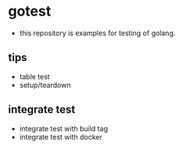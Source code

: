 # gotest

* this repository is examples for testing of golang.

## tips 

* table test
* setup/teardown

## integrate test

* integrate test with build tag
* integrate test with docker